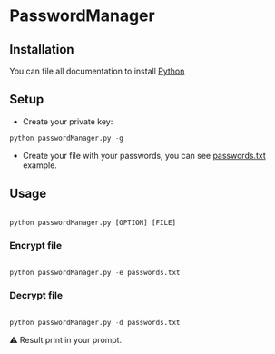 # PasswordManager

## Installation

You can file all documentation to install [Python](https://www.python.org/downloads/)

## Setup

- Create your private key:
```py
python passwordManager.py -g
```

- Create your file with your passwords, you can see [passwords.txt](./passwords.txt) example.

## Usage

```py

python passwordManager.py [OPTION] [FILE]
```

### Encrypt file

```py

python passwordManager.py -e passwords.txt
```

### Decrypt file

```py

python passwordManager.py -d passwords.txt
```

⚠️ Result print in your prompt.
